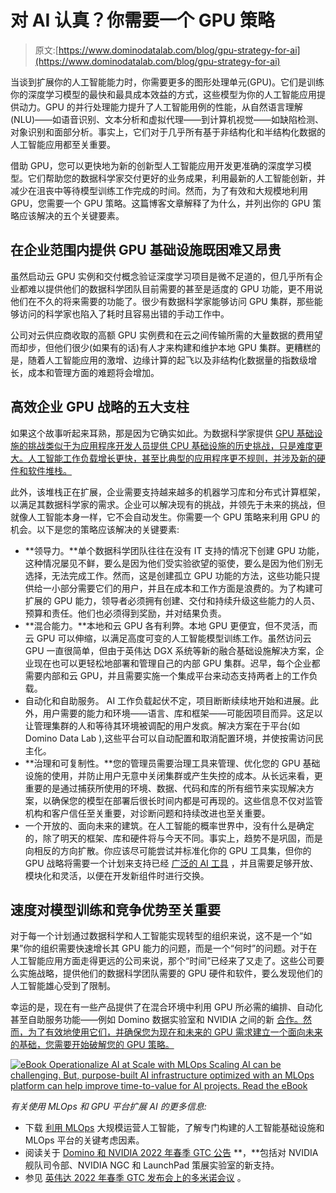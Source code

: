 # 对 AI 认真？你需要一个 GPU 策略

> 原文:[https://www.dominodatalab.com/blog/gpu-strategy-for-ai](https://www.dominodatalab.com/blog/gpu-strategy-for-ai)

当谈到扩展你的人工智能能力时，你需要更多的图形处理单元(GPU)。它们是训练你的深度学习模型的最快和最具成本效益的方式，这些模型为你的人工智能应用提供动力。GPU 的并行处理能力提升了人工智能用例的性能，从自然语言理解(NLU)——如语音识别、文本分析和虚拟代理——到计算机视觉——如缺陷检测、对象识别和面部分析。事实上，它们对于几乎所有基于非结构化和半结构化数据的人工智能应用都至关重要。

借助 GPU，您可以更快地为新的创新型人工智能应用开发更准确的深度学习模型。它们帮助您的数据科学家交付更好的业务成果，利用最新的人工智能创新，并减少在沮丧中等待模型训练工作完成的时间。然而，为了有效和大规模地利用 GPU，您需要一个 GPU 策略。这篇博客文章解释了为什么，并列出你的 GPU 策略应该解决的五个关键要素。

## 在企业范围内提供 GPU 基础设施既困难又昂贵

虽然启动云 GPU 实例和交付概念验证深度学习项目是微不足道的，但几乎所有企业都难以提供他们的数据科学团队目前需要的甚至是适度的 GPU 功能，更不用说他们在不久的将来需要的功能了。很少有数据科学家能够访问 GPU 集群，那些能够访问的科学家也陷入了耗时且容易出错的手动工作中。

公司对云供应商收取的高额 GPU 实例费和在云之间传输所需的大量数据的费用望而却步，但他们很少(如果有的话)有人才来构建和维护本地 GPU 集群。更糟糕的是，随着人工智能应用的激增、边缘计算的起飞以及非结构化数据量的指数级增长，成本和管理方面的难题将会增加。

## 高效企业 GPU 战略的五大支柱

如果这个故事听起来耳熟，那是因为它确实如此。为数据科学家提供 [GPU 基础设施的挑战类似于为应用程序开发人员提供 CPU 基础设施的历史挑战，只是难度更大。人工智能工作负载增长更快，甚至比典型的应用程序更不规则，并涉及新的硬件和软件堆栈。](https://blog.dominodatalab.com/machine-learning-gpu)

此外，该堆栈正在扩展，企业需要支持越来越多的机器学习库和分布式计算框架，以满足其数据科学家的需求。企业可以解决现有的挑战，并领先于未来的挑战，但就像人工智能本身一样，它不会自动发生。你需要一个 GPU 策略来利用 GPU 的机会。以下是您的策略应该解决的关键要素:

*   **领导力。**单个数据科学团队往往在没有 IT 支持的情况下创建 GPU 功能，这种情况屡见不鲜，要么是因为他们受实验欲望的驱使，要么是因为他们别无选择，无法完成工作。然而，这是创建孤立 GPU 功能的方法，这些功能只提供给一小部分需要它们的用户，并且在成本和工作方面是浪费的。为了构建可扩展的 GPU 能力，领导者必须拥有创建、交付和持续升级这些能力的人员、预算和责任。他们也必须得到奖励，并对结果负责。
*   **混合能力。**本地和云 GPU 各有利弊。本地 GPU 更便宜，但不灵活，而云 GPU 可以伸缩，以满足高度可变的人工智能模型训练工作。虽然访问云 GPU 一直很简单，但由于英伟达 DGX 系统等新的融合基础设施解决方案，企业现在也可以更轻松地部署和管理自己的内部 GPU 集群。迟早，每个企业都需要内部和云 GPU，并且需要实施一个集成平台来动态支持两者上的工作负载。
*   自动化和自助服务。 AI 工作负载起伏不定，项目断断续续地开始和进展。此外，用户需要的能力和环境——语言、库和框架——可能因项目而异。这足以让管理集群的人和等待其环境被调配的用户发疯。解决方案在于平台(如 Domino Data Lab ),这些平台可以自动配置和取消配置环境，并使按需访问民主化。
*   **治理和可复制性。**您的管理员需要治理工具来管理、优化您的 GPU 基础设施的使用，并防止用户无意中关闭集群或产生失控的成本。从长远来看，更重要的是通过捕获所使用的环境、数据、代码和库的所有细节来实现解决方案，以确保您的模型在部署后很长时间内都是可再现的。这些信息不仅对监管机构和客户信任至关重要，对诊断问题和持续改进也至关重要。
*   一个开放的、面向未来的建筑。在人工智能的概率世界中，没有什么是确定的，除了明天的框架、库和硬件将与今天不同。事实上，趋势不是巩固，而是向相反的方向扩散。你应该尽可能尝试并标准化你的 GPU 工具集，但你的 GPU 战略将需要一个计划来支持已经 [广泛的 AI 工具](https://blog.dominodatalab.com/tensorflow-pytorch-or-keras-for-deep-learning) ，并且需要足够开放、模块化和灵活，以便在开发新组件时进行交换。

## 速度对模型训练和竞争优势至关重要

对于每一个计划通过数据科学和人工智能实现转型的组织来说，这不是一个“如果”你的组织需要快速增长其 GPU 能力的问题，而是一个“何时”的问题。对于在人工智能应用方面走得更远的公司来说，那个“时间”已经来了又走了。这些公司要么实施战略，提供他们的数据科学团队需要的 GPU 硬件和软件，要么发现他们的人工智能雄心受到了限制。

幸运的是，现在有一些产品提供了在混合环境中利用 GPU 所必需的编排、自动化甚至自助服务功能——例如 Domino 数据实验室和 NVIDIA 之间的新 [合作。然而，为了有效地使用它们，并确保您为现在和未来的 GPU 需求建立一个面向未来的基础，您需要开始破解您的 GPU 策略。](https://www.dominodatalab.com/news/domino-data-lab-extends-enterprise-mlops-to-the-edge-with-new-nvidia-fleet-command-support)

[![eBook  Operationalize AI at Scale with MLOps  Scaling AI can be challenging. But, purpose-built AI infrastructure optimized  with an MLOps platform can help improve time-to-value for AI projects. Read the eBook](../Images/31ec03611454bf25c3988c4e213aaa77.png)](https://cta-redirect.hubspot.com/cta/redirect/6816846/a07fdc6b-4c19-47b4-af5a-d67cdf6e86b4) 

*有关使用 MLOps 和 GPU 平台扩展 AI 的更多信息:*

*   下载 [利用 MLOps](https://www.dominodatalab.com/resources/operationalize-ai-at-scale-with-mlops-ventana-research) 大规模运营人工智能，了解专门构建的人工智能基础设施和 MLOps 平台的关键考虑因素。
*   阅读关于 [Domino 和 NVIDIA 2022 年春季 GTC 公告](/news/domino-data-lab-expands-collaboration-with-nvidia-and-tcs-with-new-enterprise-mlops-solutions-for-modern-it-stacks) **，**包括对 NVIDIA 舰队司令部、NVIDIA NGC 和 LaunchPad 策展实验室的新支持。
*   参见 [英伟达 2022 年春季 GTC 发布会上的多米诺会议](https://go.dominodatalab.com/gtc-march-2022) 。